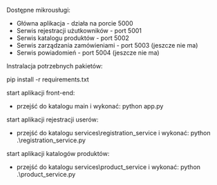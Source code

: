 Dostępne mikrousługi:
- Główna aplikacja - działa na porcie 5000
- Serwis rejestracji użutkowników - port 5001
- Serwis katalogu produktów - port 5002
- Serwis zarządzania zamówieniami - port 5003 (jeszcze nie ma)
- Serwis powiadomień - port 5004 (jeszcze nie ma)

Instralacja potrzebnych pakietów:

pip install -r requirements.txt

start aplikacji front-end:
- przejść do katalogu main i wykonać:
    python app.py

start aplikacji rejestracji userów:
- przejść do katalogu services\registration_service i wykonać:
    python .\registration_service.py

start aplikacji katalogów produktów:
- przejść do katalogu services\product_service i wykonać:
    python .\product_service.py